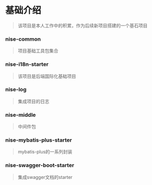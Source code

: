 # 基础介绍
> 该项目是本人工作中的积累，作为后续新项目搭建的一个基石项目

### nise-common
> 项目基础工具包集合

### nise-i18n-starter
> 该项目是后端国际化基础项目

### nise-log
> 集成项目的日志

### nise-middle
> 中间件包

### nise-mybatis-plus-starter
> mybatis-plus的一系列封装

### nise-swagger-boot-starter
> 集成swagger文档的starter
